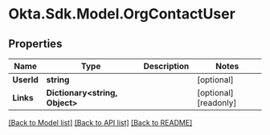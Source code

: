# Okta.Sdk.Model.OrgContactUser

## Properties

Name | Type | Description | Notes
------------ | ------------- | ------------- | -------------
**UserId** | **string** |  | [optional] 
**Links** | **Dictionary&lt;string, Object&gt;** |  | [optional] [readonly] 

[[Back to Model list]](../README.md#documentation-for-models) [[Back to API list]](../README.md#documentation-for-api-endpoints) [[Back to README]](../README.md)

